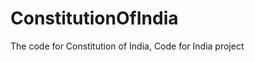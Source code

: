 ConstitutionOfIndia
===================

The code for Constitution of India, Code for India project
